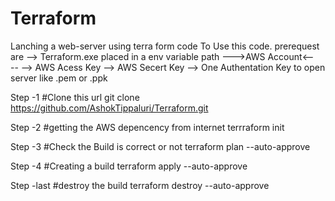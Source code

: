 # Terraform
Lanching a web-server using terra form code
To Use this code.
prerequest are
--> Terraform.exe
          placed in a env variable path
--->AWS Account<----
--> AWS Acess Key
--> AWS Secert Key
--> One Authentation Key to open server like .pem or .ppk

Step -1 #Clone this url
git clone https://github.com/AshokTippaluri/Terraform.git

Step -2 #getting the AWS depencency from internet
terrraform init

Step -3 #Check the Build is correct or not
terraform plan --auto-approve

Step -4 #Creating a build
terraform apply --auto-approve

Step -last #destroy the build
terraform destroy --auto-approve

